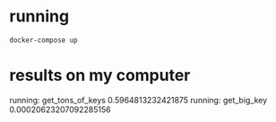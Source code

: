 # running
`docker-compose up`

# results on my computer
running:  get_tons_of_keys
0.5964813232421875
running:  get_big_key
0.00020623207092285156
